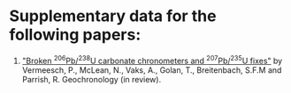# Supplementary data for the following papers:

1. ["Broken <sup>206</sup>Pb/<sup>238</sup>U carbonate chronometers and <sup>207</sup>Pb/<sup>235</sup>U fixes"](BrokenChronometers) by Vermeesch, P., McLean, N., Vaks, A., Golan, T., Breitenbach, S.F.M and Parrish, R. Geochronology (in review).
